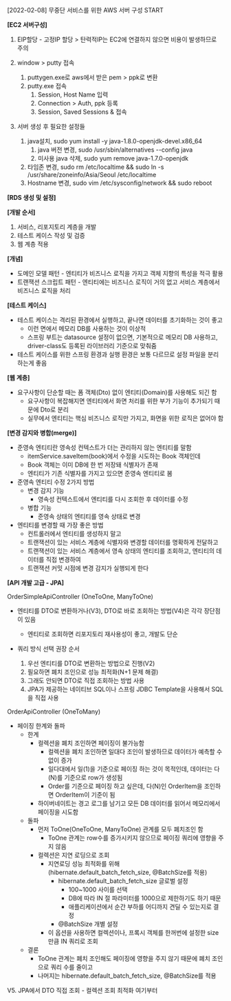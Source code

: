 [2022-02-08] 무중단 서비스를 위한 AWS 서버 구성 START 

**[EC2 서버구성]**
1. EIP할당 - 고정IP 할당
		> 탄력적IP는 EC2에 연결하지 않으면 비용이 발생하므로 주의
		
1. window > putty 접속
	1. puttygen.exe로 aws에서 받은 pem > ppk로 변환
	1. putty.exe 접속
		1. Session, Host Name 입력
		1. Connection > Auth, ppk 등록
		1. Session, Saved Sessions & 접속 
		
1. 서버 생성 후 필요한 설정들
	1. java설치, sudo yum install -y java-1.8.0-openjdk-devel.x86_64
		1. java 버전 변경, sudo /usr/sbin/alternatives --config java
		1. 미사용 java 삭제, sudo yum remove java-1.7.0-openjdk
	1. 타임존 변경, sudo rm /etc/localtime && sudo ln -s /usr/share/zoneinfo/Asia/Seoul /etc/localtime
	1. Hostname 변경, sudo vim /etc/sysconfig/network && sudo reboot
		
		
**[RDS 생성 및 설정]**

**[개발 순서]**
1. 서비스, 리포지토리 계층을 개발
2. 테스트 케이스 작성 및 검증
3. 웹 계층 적용 

**[개념]**
* 도메인 모델 패턴 - 엔티티가 비즈니스 로직을 가지고 객체 지향의 특성을 적극 활용
* 트랜잭션 스크립트 패턴 - 엔티티에는 비즈니스 로직이 거의 없고 서비스 계층에서 비즈니스 로직을 처리

**[테스트 케이스]**
* 테스트 케이스는 격리된 환경에서 실행하고, 끝나면 데이터를 초기화하는 것이 좋고
  * 이런 면에서 메모리 DB를 사용하는 것이 이상적
  * 스프링 부트는 datasource 설정이 없으면, 기본적으로 메모리 DB 사용하고, driver-class도 등록된 라이브러리 기준으로 맞춰줌
* 테스트 케이스를 위한 스프링 환경과 실행 환경은 보통 다르므로 설정 파일을 분리하는게 좋음 

**[웹 계층]**
* 요구사항이 단순할 때는 폼 객체(Dto) 없이 엔티티(Domain)를 사용해도 되긴 함
  * 요구사항이 복잡해지면 엔티티에서 화면 처리를 위한 부가 기능이 추가되기 때문에 Dto로 분리
  * 실무에서 엔티티는 핵심 비즈니스 로직만 가지고, 화면을 위한 로직은 없어야 함 


**[변경 감지와 병합(merge)]**
* 준영속 엔티티란 영속성 컨텍스트가 더는 관리하지 않는 엔티티를 말함
  * itemService.saveItem(book)에서 수정을 시도하는 Book 객체인데
  * Book 객체는 이미 DB에 한 번 저장돼 식별자가 존재
  * 엔티티가 기존 식별자를 가지고 있으면 준영속 엔티티로 봄
* 준영속 엔티티 수정 2가지 방법
  * 변경 감지 기능 
    * 영속성 컨텍스트에서 엔티티를 다시 조회한 후 데이터를 수정
  * 병합 기능 
    * 준영속 상태의 엔티티를 영속 상태로 변경
* 엔티티를 변경할 때 가장 좋은 방법
  * 컨트롤러에서 엔티티를 생성하지 말고
  * 트랜잭션이 있는 서비스 계층에 식별자와 변경할 데이터를 명확하게 전달하고
  * 트랜잭션이 있는 서비스 계층에서 영속 상태의 엔티티를 조회하고, 엔티티의 데이터를 직접 변경하여
  * 트랜잭션 커밋 시점에 변경 감지가 실행되게 한다 

**[API 개발 고급 - JPA]**

OrderSimpleApiController (OneToOne, ManyToOne)
 * 엔티티를 DTO로 변환하거나(V3), DTO로 바로 조회하는 방법(V4)은 각각 장단점이 있음
   * 엔티티로 조회하면 리포지토리 재사용성이 좋고, 개발도 단순
   
 * 쿼리 방식 선택 권장 순서
   1. 우선 엔티티를 DTO로 변환하는 방법으로 진행(V2)
   2. 필요하면 폐치 조인으로 성능 최적화(N+1 문제 해결)
   3. 그래도 안되면 DTO로 직접 조회하는 방법 사용 
   4. JPA가 제공하는 네이티브 SQL이나 스프링 JDBC Template을 사용해서 SQL을 직접 사용
   
OrderApiController (OneToMany)
 * 페이징 한계와 돌파
   * 한계
     * 컬렉션을 폐치 조인하면 페이징이 불가능함
       * 컬렉션을 폐치 조인하면 일대다 조인이 발생하므로 데이터가 예측할 수 없이 증가
       * 일다대에서 일(1)을 기준으로 페이징 하는 것이 목적인데, 데이터는 다(N)를 기준으로 row가 생성됨
       * Order를 기준으로 페이징 하고 싶은데, 다(N)인 OrderItem을 조인하면 OrderItem이 기준이 됨
     * 하이버네이트는 경고 로그를 남기고 모든 DB 데이터를 읽어서 메모리에서 페이징을 시도함
   * 돌파
     * 먼저 ToOne(OneToOne, ManyToOne) 관계를 모두 폐치조인 함
       * ToOne 관계는 row수를 증가시키지 않으므로 페이징 쿼리에 영향을 주지 않음
     * 컬렉션은 지연 로딩으로 조회
       * 지연로딩 성능 최적화를 위해 (hibernate.default_batch_fetch_size, @BatchSize를 적용)
         * hibernate.default_batch_fetch_size 글로벌 설정
           * 100~1000 사이를 선택
           * DB에 따라 IN 절 파라미터를 1000으로 제한하기도 하기 때문
           * 애플리케이션에서 순간 부하를 어디까지 견딜 수 있는지로 결정
         * @BatchSize 개별 설정
       * 이 옵션을 사용하면 컬렉션이나, 프록시 객체를 한꺼번에 설정한 size만큼 IN 쿼리로 조회
    * 결론
      * ToOne 관계는 폐치 조인해도 페이징에 영향을 주지 않기 때문에 폐치 조인으로 쿼리 수를 줄이고
      * 나머지는 hibernate.default_batch_fetch_size, @BatchSize를 적용


V5. JPA에서 DTO 직접 조회 - 컬렉션 조회 최적화 여기부터
